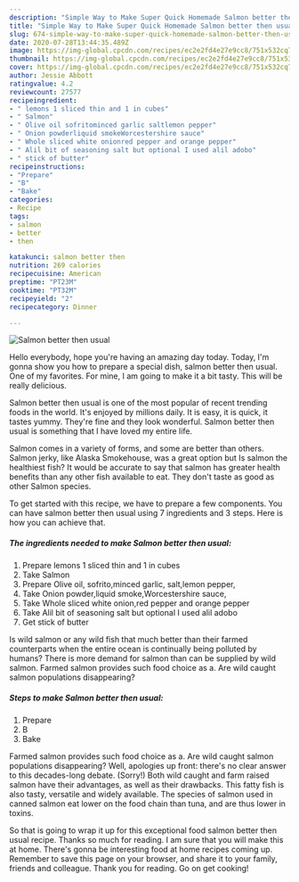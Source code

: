 ```yaml
---
description: "Simple Way to Make Super Quick Homemade Salmon better then usual"
title: "Simple Way to Make Super Quick Homemade Salmon better then usual"
slug: 674-simple-way-to-make-super-quick-homemade-salmon-better-then-usual
date: 2020-07-28T13:44:35.489Z
image: https://img-global.cpcdn.com/recipes/ec2e2fd4e27e9cc8/751x532cq70/salmon-better-then-usual-recipe-main-photo.jpg
thumbnail: https://img-global.cpcdn.com/recipes/ec2e2fd4e27e9cc8/751x532cq70/salmon-better-then-usual-recipe-main-photo.jpg
cover: https://img-global.cpcdn.com/recipes/ec2e2fd4e27e9cc8/751x532cq70/salmon-better-then-usual-recipe-main-photo.jpg
author: Jessie Abbott
ratingvalue: 4.2
reviewcount: 27577
recipeingredient:
- " lemons 1 sliced thin and 1 in cubes"
- " Salmon"
- " Olive oil sofritominced garlic saltlemon pepper"
- " Onion powderliquid smokeWorcestershire sauce"
- " Whole sliced white onionred pepper and orange pepper"
- " Alil bit of seasoning salt but optional I used alil adobo"
- " stick of butter"
recipeinstructions:
- "Prepare"
- "B"
- "Bake"
categories:
- Recipe
tags:
- salmon
- better
- then

katakunci: salmon better then 
nutrition: 269 calories
recipecuisine: American
preptime: "PT23M"
cooktime: "PT32M"
recipeyield: "2"
recipecategory: Dinner

---
```



![Salmon better then usual](https://img-global.cpcdn.com/recipes/ec2e2fd4e27e9cc8/751x532cq70/salmon-better-then-usual-recipe-main-photo.jpg)

Hello everybody, hope you're having an amazing day today. Today, I'm gonna show you how to prepare a special dish, salmon better then usual. One of my favorites. For mine, I am going to make it a bit tasty. This will be really delicious.

Salmon better then usual is one of the most popular of recent trending foods in the world. It's enjoyed by millions daily. It is easy, it is quick, it tastes yummy. They're fine and they look wonderful. Salmon better then usual is something that I have loved my entire life.

Salmon comes in a variety of forms, and some are better than others. Salmon jerky, like Alaska Smokehouse, was a great option but Is salmon the healthiest fish? It would be accurate to say that salmon has greater health benefits than any other fish available to eat. They don&#39;t taste as good as other Salmon species.


To get started with this recipe, we have to prepare a few components. You can have salmon better then usual using 7 ingredients and 3 steps. Here is how you can achieve that.

<!--inarticleads1-->

##### The ingredients needed to make Salmon better then usual:

1. Prepare  lemons 1 sliced thin and 1 in cubes
1. Take  Salmon
1. Prepare  Olive oil, sofrito,minced garlic, salt,lemon pepper,
1. Take  Onion powder,liquid smoke,Worcestershire sauce,
1. Take  Whole sliced white onion,red pepper and orange pepper
1. Take  Alil bit of seasoning salt but optional I used alil adobo
1. Get  stick of butter


Is wild salmon or any wild fish that much better than their farmed counterparts when the entire ocean is continually being polluted by humans? There is more demand for salmon than can be supplied by wild salmon. Farmed salmon provides such food choice as a. Are wild caught salmon populations disappearing? 

<!--inarticleads2-->

##### Steps to make Salmon better then usual:

1. Prepare
1. B
1. Bake


Farmed salmon provides such food choice as a. Are wild caught salmon populations disappearing? Well, apologies up front: there&#39;s no clear answer to this decades-long debate. (Sorry!) Both wild caught and farm raised salmon have their advantages, as well as their drawbacks. This fatty fish is also tasty, versatile and widely available. The species of salmon used in canned salmon eat lower on the food chain than tuna, and are thus lower in toxins. 

So that is going to wrap it up for this exceptional food salmon better then usual recipe. Thanks so much for reading. I am sure that you will make this at home. There's gonna be interesting food at home recipes coming up. Remember to save this page on your browser, and share it to your family, friends and colleague. Thank you for reading. Go on get cooking!
